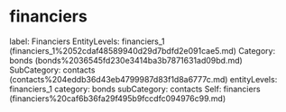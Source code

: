# financiers

label: Financiers
EntityLevels: financiers_1 (financiers_1%2052cdaf48589940d29d7bdfd2e091cae5.md)
Category: bonds (bonds%2036545fd230e3414ba3b7871631ad09bd.md)
SubCategory: contacts (contacts%204eddb36d43eb4799987d83f1d8a6777c.md)
entityLevels: financiers_1
category: bonds
subCategory: contacts
Self: financiers (financiers%20caf6b36fa29f495b9fccdfc094976c99.md)

[](Untitled%20c132a547e58d44d69c9c330602842766.md)